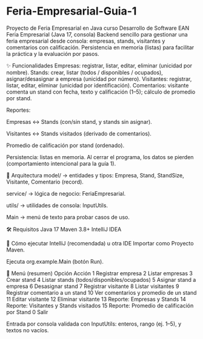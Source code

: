 # Feria-Empresarial-Guia-1
Proyecto de Feria Empresarial en Java curso Desarrollo de Software EAN
Feria Empresarial (Java 17, consola)
Backend sencillo para gestionar una feria empresarial desde consola: empresas, stands, visitantes y comentarios con calificación. Persistencia en memoria (listas) para facilitar la práctica y la evaluación por pasos.

✨ Funcionalidades 
Empresas: registrar, listar, editar, eliminar (unicidad por nombre).
Stands: crear, listar (todos / disponibles / ocupados), asignar/desasignar a empresa (unicidad por número).
Visitantes: registrar, listar, editar, eliminar (unicidad por identificación).
Comentarios: visitante comenta un stand con fecha, texto y calificación (1–5); cálculo de promedio por stand.

Reportes:

Empresas ↔ Stands (con/sin stand, y stands sin asignar).

Visitantes ↔ Stands visitados (derivado de comentarios).

Promedio de calificación por stand (ordenado).

Persistencia: listas en memoria. Al cerrar el programa, los datos se pierden (comportamiento intencional para la guía 1).

🧱 Arquitectura
model/ → entidades y tipos: Empresa, Stand, StandSize, Visitante, Comentario (record).

service/ → lógica de negocio: FeriaEmpresarial.

utils/ → utilidades de consola: InputUtils.

Main → menú de texto para probar casos de uso.

🛠️ Requisitos
Java 17
Maven 3.8+
IntelliJ IDEA 

🚀 Cómo ejecutar
IntelliJ (recomendada) u otra IDE
Importar como Proyecto Maven.

Ejecuta org.example.Main (botón Run).

🧭 Menú (resumen)
Opción	Acción
1	Registrar empresa
2	Listar empresas
3	Crear stand
4	Listar stands (todos/disponibles/ocupados)
5	Asignar stand a empresa
6	Desasignar stand
7	Registrar visitante
8	Listar visitantes
9	Registrar comentario a un stand
10	Ver comentarios y promedio de un stand
11	Editar visitante
12	Eliminar visitante
13	Reporte: Empresas y Stands
14	Reporte: Visitantes y Stands visitados
15	Reporte: Promedio de calificación por Stand
0	Salir

Entrada por consola validada con InputUtils: enteros, rango (ej. 1–5), y textos no vacíos.
